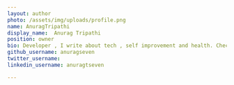 ```yaml
---
layout: author
photo: /assets/img/uploads/profile.png
name: AnuragTripathi
display_name:  Anurag Tripathi
position: owner
bio: Developer , I write about tech , self improvement and health. Check <a href="/about/">About</a>
github_username: anuragseven
twitter_username: 
linkedin_username: anuragtseven

---
```



